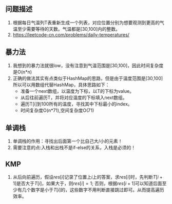 ## 问题描述
1. 根据每日气温列T表重新生成一个列表，对应位置分别为想要观测到更高的气温至少需要等待的天数。气温都是[30,100]内的整数。
2. https://leetcode-cn.com/problems/daily-temperatures/

## 暴力法
1. 我想到的暴力法就很low，没有注意到气温范围是[30,100]，因此时间复杂度是O(n*n)
2. 正确的做法其实有点类似于HashMap的思路，但是由于温度范围是[30,100]所以可以用数组代替HashMap，具体思路如下：
	- 准备一个next数组，以温度为下标，以T的下标为value。
	- 从后往前遍历T，并将对应温度的下标填入next数组。
	- 遍历T[i]到100所有的温度，寻找其中下标最小的index。
	- 时间复杂度O(n\*71),空间复杂度O(71)
	
## 单调栈
1. 单调栈的作用：寻找出后面第一个比自己大/小的元素！
2. 需要注意的点:入栈和出栈不是if-else的关系，入栈是必须的！

## KMP
1. 从后向前遍历，假设$res[i]$记录了位置上$i$上的答案，求$res[i]$时，先判断$T[i+1]$是否大于$T[i]$，如果大于，则$res[i]=1$; 否则，根据$res[i+1]$可以知道后面至少有几个数字是小于$T[i]$的，这些数字不用判断直接跳过即可。从而提高遍历效率。
